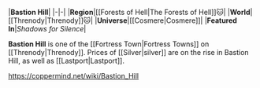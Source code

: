 |**Bastion Hill**|
|-|-|
|**Region**|[[Forests of Hell\|The Forests of Hell]]🐱︎|
|**World**|[[Threnody\|Threnody]]🐱︎|
|**Universe**|[[Cosmere\|Cosmere]]|
|**Featured In**|*Shadows for Silence*|

**Bastion Hill** is one of the [[Fortress Town\|Fortress Towns]] on [[Threnody\|Threnody]].
Prices of [[Silver\|silver]] are on the rise in Bastion Hill, as well as [[Lastport\|Lastport]].



https://coppermind.net/wiki/Bastion_Hill